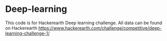 # Deep-learning

This code is for Hackerearth Deep learning challenge. All data can be found on Hackerearth 
https://www.hackerearth.com/challenge/competitive/deep-learning-challenge-1/